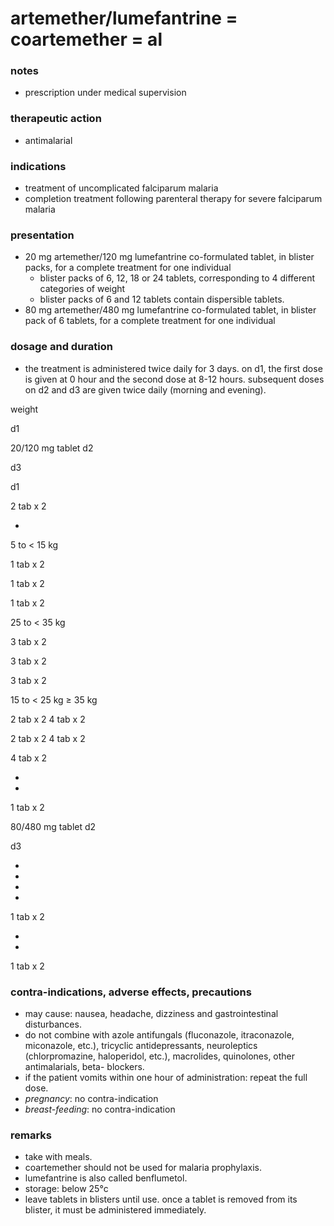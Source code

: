 # artemether/lumefantrine = coartemether = al

### notes
+ prescription under medical supervision

### therapeutic action
+ antimalarial

### indications
+ treatment of uncomplicated falciparum malaria
+ completion treatment following parenteral therapy for severe falciparum malaria

### presentation
+ 20 mg artemether/120 mg lumefantrine co-formulated tablet, in blister packs, for a complete treatment for one individual
    - blister packs of 6, 12, 18 or 24 tablets, corresponding to 4 different categories of weight
    - blister packs of 6 and 12 tablets contain dispersible tablets.
+ 80 mg artemether/480 mg lumefantrine co-formulated tablet, in blister pack of 6 tablets, for a complete treatment for one individual

### dosage and duration
+ the treatment is administered twice daily for 3 days. on d1, the first dose is given at 0 hour and the second dose at 8-12 hours. subsequent doses on d2 and d3 are given twice daily (morning and evening).

weight

d1

20/120 mg tablet
d2

d3

d1

2 tab x 2

-

5 to < 15 kg

1 tab x 2

1 tab x 2

1 tab x 2

25 to < 35 kg

3 tab x 2

3 tab x 2

3 tab x 2

15 to < 25 kg
≥ 35 kg

2 tab x 2
4 tab x 2

2 tab x 2
4 tab x 2

4 tab x 2

-
-

1 tab x 2

80/480 mg tablet
d2

d3

-

-

-
-

1 tab x 2

-
-

1 tab x 2

### contra-indications, adverse effects, precautions
+ may cause: nausea, headache, dizziness and gastrointestinal disturbances.
+ do not combine with azole antifungals (fluconazole, itraconazole, miconazole, etc.), tricyclic antidepressants, neuroleptics (chlorpromazine, haloperidol, etc.), macrolides, quinolones, other antimalarials, beta- blockers.
+ if the patient vomits within one hour of administration: repeat the full dose.
+ *pregnancy*: no contra-indication
+ *breast-feeding*: no contra-indication

### remarks
+ take with meals.
+ coartemether should not be used for malaria prophylaxis.
+ lumefantrine is also called benflumetol.
+ storage: below 25°c
+ leave tablets in blisters until use. once a tablet is removed from its blister, it must be administered immediately.